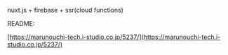 nuxt.js + firebase + ssr(cloud functions)

README:

[https://marunouchi-tech.i-studio.co.jp/5237/](https://marunouchi-tech.i-studio.co.jp/5237/)
